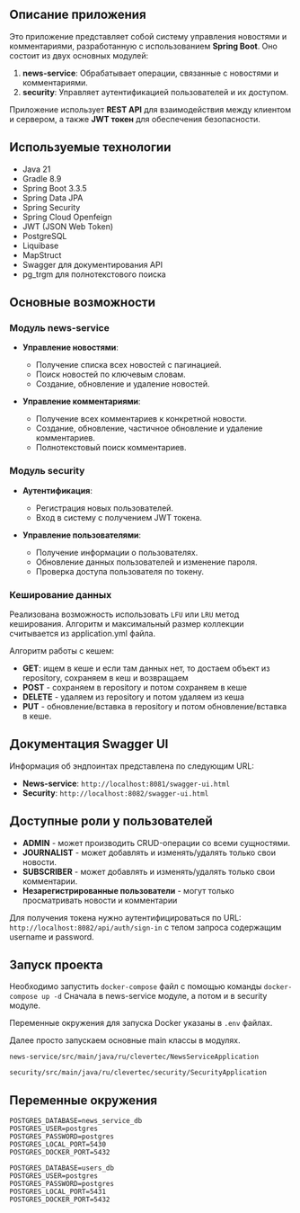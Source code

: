 ## Описание приложения

Это приложение представляет собой систему управления новостями и комментариями, разработанную с использованием **Spring
Boot**. Оно состоит из двух основных модулей:

1. **news-service**: Обрабатывает операции, связанные с новостями и комментариями.
2. **security**: Управляет аутентификацией пользователей и их доступом.

Приложение использует **REST API** для взаимодействия между клиентом и сервером, а также **JWT токен** для обеспечения
безопасности.

## Используемые технологии

- Java 21
- Gradle 8.9
- Spring Boot 3.3.5
- Spring Data JPA
- Spring Security
- Spring Cloud Openfeign
- JWT (JSON Web Token)
- PostgreSQL
- Liquibase
- MapStruct
- Swagger для документирования API
- pg_trgm для полнотекстового поиска

## Основные возможности

### Модуль news-service

- **Управление новостями**:
    - Получение списка всех новостей с пагинацией.
    - Поиск новостей по ключевым словам.
    - Создание, обновление и удаление новостей.

- **Управление комментариями**:
    - Получение всех комментариев к конкретной новости.
    - Создание, обновление, частичное обновление и удаление комментариев.
    - Полнотекстовый поиск комментариев.

### Модуль security

- **Аутентификация**:
    - Регистрация новых пользователей.
    - Вход в систему с получением JWT токена.

- **Управление пользователями**:
    - Получение информации о пользователях.
    - Обновление данных пользователей и изменение пароля.
    - Проверка доступа пользователя по токену.

### Кеширование данных

Реализована возможность использовать `LFU` или `LRU` метод кеширования.
Алгоритм и максимальный размер коллекции считывается из application.yml файла.

Алгоритм работы с кешем:

- **GET**: ищем в кеше и если там данных нет, то достаем объект из
  repository, сохраняем в кеш и возвращаем
- **POST** - сохраняем в repository и потом сохраняем в кеше
- **DELETE** - удаляем из repository и потом удаляем из кеша
- **PUT** - обновление/вставка в repository и потом обновление/вставка в кеше.

## Документация Swagger UI

Информация об эндпоинтах представлена по следующим URL:

- **News-service**: `http://localhost:8081/swagger-ui.html`
- **Security**: `http://localhost:8082/swagger-ui.html`

## Доступные роли у пользователей

- **ADMIN** - может производить CRUD-операции со всеми сущностями.
- **JOURNALIST** - может добавлять и изменять/удалять только свои новости.
- **SUBSCRIBER** - может добавлять и изменять/удалять только свои комментарии.
- **Незарегистрированные пользователи** - могут только просматривать новости и комментарии

Для получения токена нужно аутентифицироваться по URL:
`http://localhost:8082/api/auth/sign-in` с телом запроса содержащим username и password.

## Запуск проекта

Необходимо запустить `docker-compose` файл с помощью команды `docker-compose up -d`
Сначала в news-service модуле, а потом и в security модуле.

Переменные окружения для запуска Docker указаны в `.env` файлах.

Далее просто запускаем основные main классы в модулях.

`news-service/src/main/java/ru/clevertec/NewsServiceApplication`

`security/src/main/java/ru/clevertec/security/SecurityApplication`

## Переменные окружения

```plaintext
POSTGRES_DATABASE=news_service_db
POSTGRES_USER=postgres
POSTGRES_PASSWORD=postgres
POSTGRES_LOCAL_PORT=5430
POSTGRES_DOCKER_PORT=5432

POSTGRES_DATABASE=users_db
POSTGRES_USER=postgres
POSTGRES_PASSWORD=postgres
POSTGRES_LOCAL_PORT=5431
POSTGRES_DOCKER_PORT=5432